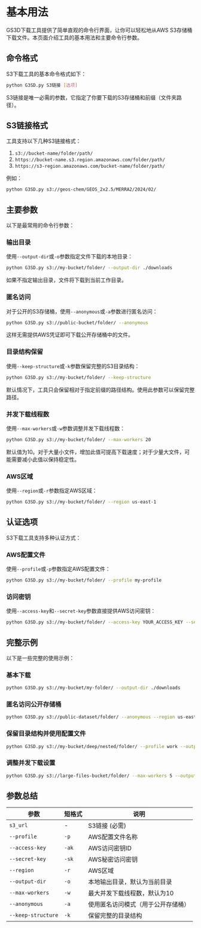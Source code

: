 # 基本用法

GS3D下载工具提供了简单直观的命令行界面，让你可以轻松地从AWS S3存储桶下载文件。本页面介绍工具的基本用法和主要命令行参数。

## 命令格式

S3下载工具的基本命令格式如下：

```bash
python G3SD.py S3链接 [选项]
```

S3链接是唯一必需的参数，它指定了你要下载的S3存储桶和前缀（文件夹路径）。

## S3链接格式

工具支持以下几种S3链接格式：

1. `s3://bucket-name/folder/path/`
2. `https://bucket-name.s3.region.amazonaws.com/folder/path/`
3. `https://s3-region.amazonaws.com/bucket-name/folder/path/`

例如：
```bash
python G3SD.py s3://geos-chem/GEOS_2x2.5/MERRA2/2024/02/
```

## 主要参数

以下是最常用的命令行参数：

### 输出目录

使用`--output-dir`或`-o`参数指定文件下载的本地目录：

```bash
python G3SD.py s3://my-bucket/folder/ --output-dir ./downloads
```

如果不指定输出目录，文件将下载到当前工作目录。

### 匿名访问

对于公开的S3存储桶，使用`--anonymous`或`-a`参数进行匿名访问：

```bash
python G3SD.py s3://public-bucket/folder/ --anonymous
```

这样无需提供AWS凭证即可下载公开存储桶中的文件。

### 目录结构保留

使用`--keep-structure`或`-k`参数保留完整的S3目录结构：

```bash
python G3SD.py s3://my-bucket/folder/ --keep-structure
```

默认情况下，工具只会保留相对于指定前缀的路径结构。使用此参数可以保留完整路径。

### 并发下载线程数

使用`--max-workers`或`-w`参数调整并发下载线程数：

```bash
python G3SD.py s3://my-bucket/folder/ --max-workers 20
```

默认值为10。对于大量小文件，增加此值可提高下载速度；对于少量大文件，可能需要减小此值以保持稳定性。

### AWS区域

使用`--region`或`-r`参数指定AWS区域：

```bash
python G3SD.py s3://my-bucket/folder/ --region us-east-1
```

## 认证选项

S3下载工具支持多种认证方式：

### AWS配置文件

使用`--profile`或`-p`参数指定AWS配置文件：

```bash
python G3SD.py s3://my-bucket/folder/ --profile my-profile
```

### 访问密钥

使用`--access-key`和`--secret-key`参数直接提供AWS访问密钥：

```bash
python G3SD.py s3://my-bucket/folder/ --access-key YOUR_ACCESS_KEY --secret-key YOUR_SECRET_KEY
```

## 完整示例

以下是一些完整的使用示例：

### 基本下载

```bash
python G3SD.py s3://my-bucket/my-folder/ --output-dir ./downloads
```

### 匿名访问公开存储桶

```bash
python G3SD.py s3://public-dataset/folder/ --anonymous --region us-east-1 --output-dir ./data
```

### 保留目录结构并使用配置文件

```bash
python G3SD.py s3://my-bucket/deep/nested/folder/ --profile work --output-dir ./backup --keep-structure
```

### 调整并发下载设置

```bash
python G3SD.py s3://large-files-bucket/folder/ --max-workers 5 --output-dir ./large-files
```

## 参数总结

| 参数 | 短格式 | 说明 |
|------|-------|------|
| `s3_url` | - | S3链接 (必需) |
| `--profile` | `-p` | AWS配置文件名称 |
| `--access-key` | `-ak` | AWS访问密钥ID |
| `--secret-key` | `-sk` | AWS秘密访问密钥 |
| `--region` | `-r` | AWS区域 |
| `--output-dir` | `-o` | 本地输出目录，默认为当前目录 |
| `--max-workers` | `-w` | 最大并发下载线程数，默认为10 |
| `--anonymous` | `-a` | 使用匿名访问模式（用于公开存储桶） |
| `--keep-structure` | `-k` | 保留完整的目录结构 |
